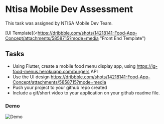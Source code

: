 # Ntisa Mobile Dev Assessment

This task was assigned by NTISA Mobile Dev Team.

[UI Template](<<https://dribbble.com/shots/14218141-Food-App-Concept/attachments/5858715?mode=media> "Front End Template")

## Tasks

- Using Flutter, create a mobile food menu display app, using <https://ig-food-menus.herokuapp.com/burgers> API
- Use the UI design <https://dribbble.com/shots/14218141-Food-App-Concept/attachments/5858715?mode=media>
- Push your project to your github repo created
- Include a gif/short video to your application on your github readme file.

### Demo

![Demo](demo.gif)
